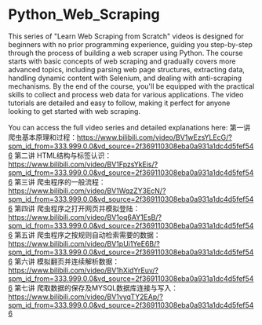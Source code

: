 # Python_Web_Scraping
This series of "Learn Web Scraping from Scratch" videos is designed for beginners with no prior programming experience, guiding you step-by-step through the process of building a web scraper using Python. The course starts with basic concepts of web scraping and gradually covers more advanced topics, including parsing web page structures, extracting data, handling dynamic content with Selenium, and dealing with anti-scraping mechanisms. By the end of the course, you'll be equipped with the practical skills to collect and process web data for various applications. The video tutorials are detailed and easy to follow, making it perfect for anyone looking to get started with web scraping. 

You can access the full video series and detailed explanations here: 
第一讲 爬虫基本原理和过程：https://www.bilibili.com/video/BV1wEzsYLEcG/?spm_id_from=333.999.0.0&vd_source=2f369110308eba0a931a1dc4d5fef546
第二讲 HTML结构与标签认识：https://www.bilibili.com/video/BV1FpzsYkEis/?spm_id_from=333.999.0.0&vd_source=2f369110308eba0a931a1dc4d5fef546
第三讲 爬虫程序的一般流程：https://www.bilibili.com/video/BV1WqzZY3EcN/?spm_id_from=333.999.0.0&vd_source=2f369110308eba0a931a1dc4d5fef546
第四讲 爬虫程序之打开网页并模拟登陆：https://www.bilibili.com/video/BV1oq6AY1EsB/?spm_id_from=333.999.0.0&vd_source=2f369110308eba0a931a1dc4d5fef546
第五讲 爬虫程序之按规则自动检索需要的数据：https://www.bilibili.com/video/BV1pUi1YeE6B/?spm_id_from=333.999.0.0&vd_source=2f369110308eba0a931a1dc4d5fef546
第六讲 模拟翻页并连续解析数据：https://www.bilibili.com/video/BV1hXidYrEuv/?spm_id_from=333.999.0.0&vd_source=2f369110308eba0a931a1dc4d5fef546
第七讲 爬取数据的保存及MYSQL数据库连接与写入：https://www.bilibili.com/video/BV1vyqTY2EAp/?spm_id_from=333.999.0.0&vd_source=2f369110308eba0a931a1dc4d5fef546
